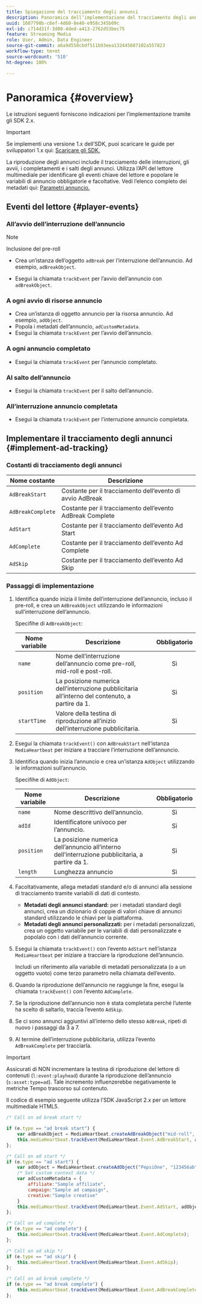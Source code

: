 ```yaml
---
title: Spiegazione del tracciamento degli annunci
description: Panoramica dell’implementazione del tracciamento degli annunci con Media SDK.
uuid: 1607798b-c6ef-4d60-8e40-e958c345b09c
exl-id: c714d31f-3d08-4ded-a413-2762d53bec75
feature: Streaming Media
role: User, Admin, Data Engineer
source-git-commit: a6a9d550cbdf511b93eea132445607102a557823
workflow-type: tm+mt
source-wordcount: '510'
ht-degree: 100%

---
```


# Panoramica {#overview}

Le istruzioni seguenti forniscono indicazioni per l’implementazione tramite gli SDK 2.x.

>[!IMPORTANT]
>
>Se implementi una versione 1.x dell’SDK, puoi scaricare le guide per sviluppatori 1.x qui: [Scaricare gli SDK.](/help/getting-started/download-sdks.md)

La riproduzione degli annunci include il tracciamento delle interruzioni, gli avvii, i completamenti e i salti degli annunci. Utilizza l’API del lettore multimediale per identificare gli eventi chiave del lettore e popolare le variabili di annuncio obbligatorie e facoltative. Vedi l’elenco completo dei metadati qui: [Parametri annuncio.](../../implementation/variables/ad-parameters.md)

## Eventi del lettore {#player-events}


### All’avvio dell’interruzione dell’annuncio

>[!NOTE]
>Inclusione del pre-roll

* Crea un’istanza dell’oggetto `adBreak` per l’interruzione dell’annuncio. Ad esempio, `adBreakObject`.

* Esegui la chiamata `trackEvent` per l’avvio dell’annuncio con `adBreakObject`.

### A ogni avvio di risorse annuncio

* Crea un’istanza di oggetto annuncio per la risorsa annuncio. Ad esempio, `adObject`.
* Popola i metadati dell’annuncio, `adCustomMetadata`.
* Esegui la chiamata `trackEvent` per l’avvio dell’annuncio.

### A ogni annuncio completato

* Esegui la chiamata `trackEvent` per l’annuncio completato.

### Al salto dell’annuncio

* Esegui la chiamata `trackEvent` per il salto dell’annuncio.

### All’interruzione annuncio completata

* Esegui la chiamata `trackEvent` per l’interruzione annuncio completata.

## Implementare il tracciamento degli annunci {#implement-ad-tracking}

### Costanti di tracciamento degli annunci

| Nome costante | Descrizione   |
|---|---|
| `AdBreakStart` | Costante per il tracciamento dell’evento di avvio AdBreak |
| `AdBreakComplete` | Costante per il tracciamento dell’evento AdBreak Complete |
| `AdStart` | Costante per il tracciamento dell’evento Ad Start |
| `AdComplete` | Costante per il tracciamento dell’evento Ad Complete |
| `AdSkip` | Costante per il tracciamento dell’evento Ad Skip |

### Passaggi di implementazione

1. Identifica quando inizia il limite dell’interruzione dell’annuncio, incluso il pre-roll, e crea un `AdBreakObject` utilizzando le informazioni sull’interruzione dell’annuncio.

   Specifihe di `AdBreakObject`:

   | Nome variabile | Descrizione | Obbligatorio |
   | --- | --- | :---: |
   | `name` | Nome dell’interruzione dell’annuncio come pre-roll, mid-roll e post-roll. | Sì |
   | `position` | La posizione numerica dell’interruzione pubblicitaria all’interno del contenuto, a partire da 1. | Sì |
   | `startTime` | Valore della testina di riproduzione all’inizio dell’interruzione pubblicitaria. | Sì |

1. Esegui la chiamata `trackEvent()` con `AdBreakStart` nell’istanza `MediaHeartbeat` per iniziare a tracciare l’interruzione dell’annuncio.

1. Identifica quando inizia l’annuncio e crea un’istanza `AdObject` utilizzando le informazioni sull’annuncio.

   Specifihe di `AdObject`:

   | Nome variabile | Descrizione | Obbligatorio |
   | --- | --- | :---: |
   | `name` | Nome descrittivo dell’annuncio. | Sì |
   | `adId` | Identificatore univoco per l’annuncio. | Sì |
   | `position` | La posizione numerica dell’annuncio all’interno dell’interruzione pubblicitaria, a partire da 1. | Sì |
   | `length` | Lunghezza annuncio | Sì |

1. Facoltativamente, allega metadati standard e/o di annunci alla sessione di tracciamento tramite variabili di dati di contesto.

   * **Metadati degli annunci standard:** per i metadati standard degli annunci, crea un dizionario di coppie di valori chiave di annunci standard utilizzando le chiavi per la piattaforma.
   * **Metadati degli annunci personalizzati:** per i metadati personalizzati, crea un oggetto variabile per le variabili di dati personalizzate e popolalo con i dati dell’annuncio corrente.

1. Esegui la chiamata `trackEvent()` con l’evento `AdStart` nell’istanza `MediaHeartbeat` per iniziare a tracciare la riproduzione dell’annuncio.

   Includi un riferimento alla variabile di metadati personalizzata (o a un oggetto vuoto) come terzo parametro nella chiamata dell’evento.

1. Quando la riproduzione dell’annuncio ne raggiunge la fine, esegui la chiamata `trackEvent()` con l’evento `AdComplete`.

1. Se la riproduzione dell’annuncio non è stata completata perché l’utente ha scelto di saltarlo, traccia l’evento `AdSkip`.
1. Se ci sono annunci aggiuntivi all’interno dello stesso `AdBreak`, ripeti di nuovo i passaggi da 3 a 7.
1. Al termine dell’interruzione pubblicitaria, utilizza l’evento `AdBreakComplete` per tracciarla.

>[!IMPORTANT]
>
>Assicurati di NON incrementare la testina di riproduzione del lettore di contenuti (`l:event:playhead`) durante la riproduzione dell’annuncio (`s:asset:type=ad`). Tale incremento influenzerebbe negativamente le metriche Tempo trascorso sul contenuto.

Il codice di esempio seguente utilizza l’SDK JavaScript 2.x per un lettore multimediale HTML5.

```js
/* Call on ad break start */

if (e.type == "ad break start") {
    var adBreakObject = MediaHeartbeat.createAdBreakObject("mid-roll", 2, 500);
    this.mediaHeartbeat.trackEvent(MediaHeartbeat.Event.AdBreakStart, adBreakObject);
};

/* Call on ad start */
if (e.type == "ad start") {
    var adObject = MediaHeartbeat.createAdObject("PepsiOne", "123456ab", 1, 30);
    /* Set custom context data */
    var adCustomMetadata = {
        affiliate:"Sample affiliate",
        campaign:"Sample ad campaign",
        creative:"Sample creative"
    }
    this.mediaHeartbeat.trackEvent(MediaHeartbeat.Event.AdStart, adObject, adCustomMetadata);
};

/* Call on ad complete */
if (e.type == "ad complete") {
    this.mediaHeartbeat.trackEvent(MediaHeartbeat.Event.AdComplete);
};

/* Call on ad skip */
if (e.type == "ad skip") {
    this.mediaHeartbeat.trackEvent(MediaHeartbeat.Event.AdSkip);
};

/* Call on ad break complete */
if (e.type == "ad break complete") {
    this.mediaHeartbeat.trackEvent(MediaHeartbeat.Event.AdBreakComplete);
};
```
